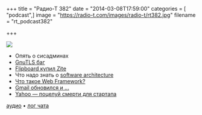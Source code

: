 +++
title = "Радио-Т 382"
date = "2014-03-08T17:59:00"
categories = [ "podcast",]
image = "https://radio-t.com/images/radio-t/rt382.jpg"
filename = "rt_podcast382"

+++

![](https://radio-t.com/images/radio-t/rt382.jpg)

* Опять о сисадминах
* [GnuTLS баг](http://www.linux.com/news/featured-blogs/203-konstantin-ryabitsev/765302-what-is-the-gnutls-bug-and-how-to-protect-linux-system-)
* [Flipboard купил Zitе](http://techcrunch.com/2014/03/05/flipboard-2/)
* Что надо знать о [software architecture](http://www.codingthearchitecture.com/2014/03/05/five_things_every_developer_should_know_about_software_architecture.html)
* [Что такое Web Framework?](http://www.jeffknupp.com/blog/2014/03/03/what-is-a-web-framework/)
* [Gmail обновился и ...](http://techcrunch.com/2014/03/05/gmail-for-ios-gets-full-support-for-background-refresh/)
* [Yahoo — поцелуй смерти для стартапа](http://readwrite.com/2014/03/06/yahoo-death-bringer-startup-destroyer-acquisitions-strategy-search)

[аудио](http://cdn.radio-t.com/rt_podcast382.mp3) • [лог чата](http://chat.radio-t.com/logs/radio-t-382.html)
<audio src="http://cdn.radio-t.com/rt_podcast382.mp3" preload="none"></audio>
